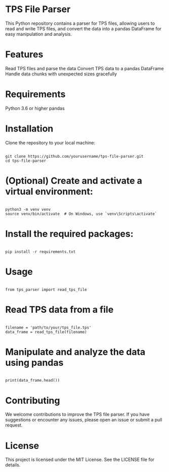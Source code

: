 # TPS File Parser
This Python repository contains a parser for TPS files, allowing users to read and write TPS files, and convert the data into a pandas DataFrame for easy manipulation and analysis.

# Features
Read TPS files and parse the data
Convert TPS data to a pandas DataFrame
Handle data chunks with unexpected sizes gracefully
# Requirements
Python 3.6 or higher
pandas
# Installation
Clone the repository to your local machine:

<pre><code>
git clone https://github.com/yourusername/tps-file-parser.git
cd tps-file-parser
</code></pre>

# (Optional) Create and activate a virtual environment:

<pre><code>
python3 -m venv venv
source venv/bin/activate  # On Windows, use `venv\Scripts\activate`
</code></pre>
# Install the required packages:

<pre><code>
pip install -r requirements.txt
</code></pre>
# Usage
<pre><code>
from tps_parser import read_tps_file
</code></pre>

# Read TPS data from a file
<pre><code>
filename = 'path/to/your/tps_file.tps'
data_frame = read_tps_file(filename)
</code></pre>

# Manipulate and analyze the data using pandas
<pre><code>
print(data_frame.head())
</code></pre>

# Contributing
We welcome contributions to improve the TPS file parser. If you have suggestions or encounter any issues, please open an issue or submit a pull request.

# License
This project is licensed under the MIT License. See the LICENSE file for details.
